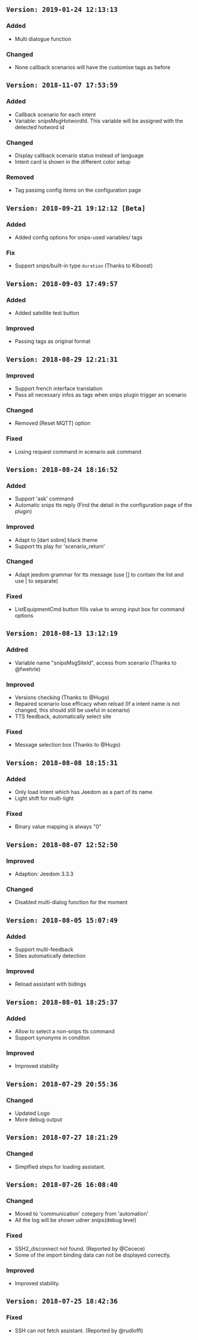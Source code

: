 ## `Version: 2019-01-24 12:13:13`

### Added
- Multi dialogue function

### Changed
- None callback scenarios will have the customise tags as before

## `Version: 2018-11-07 17:53:59`

### Added
- Callback scenario for each intent
- Variable: snipsMsgHotwordId. This variable will be assigned with the detected hotword id

### Changed
- Display callback scenario status instead of language
- Intent card is shown in the different color setup

### Removed
- Tag passing config items on the configuration page

## `Version: 2018-09-21 19:12:12 [Beta]`

### Added
- Added config options for snips-used variables/ tags

### Fix
- Support snips/built-in type `duration` (Thanks to Kiboost)

## `Version: 2018-09-03 17:49:57`

### Added
- Added satellite test button

### Improved
- Passing tags as original format


## `Version: 2018-08-29 12:21:31`

### Improved
- Support french interface translation
- Pass all necessary infos as tags when snips plugin trigger an scenario

### Changed
- Removed [Reset MQTT] option

### Fixed
- Losing request command in scenario ask command

## `Version: 2018-08-24 18:16:52`

### Added
- Support 'ask' command
- Automatic snips tts reply (Find the detail in the configuration page of the plugin)

### Improved
- Adapt to [dart sobre] black theme
- Support tts play for 'scenario_return'

### Changed
- Adapt jeedom grammar for tts message (use [] to contain the list and use | to separate)

### Fixed
- ListEquipmentCmd button fills value to wrong input box for command options


## `Version: 2018-08-13 13:12:19`
### Addred
- Variable name "snipsMsgSiteId", access from scenario (Thanks to @fwehrle)

### Improved
- Versions checking (Thanks to @Hugo)
- Repaired scenario lose efficacy when reload (If a intent name is not changed, this should still be useful in scenario)
- TTS feedback, automatically select site

### Fixed
- Message selection box (Thanks to @Hugo)

## `Version: 2018-08-08 18:15:31`
### Added
- Only load intent which has Jeedom as a part of its name
- Light shift for multi-light

### Fixed
- Binary value mapping is always "0"

## `Version: 2018-08-07 12:52:50`
### Improved
- Adaption: Jeedom 3.3.3

### Changed
- Disabled multi-dialog function for the moment

## `Version: 2018-08-05 15:07:49`
### Added
- Support multi-feedback
- Sites automatically detection

### Improved
- Reload assistant with bidings

## `Version: 2018-08-01 18:25:37`
### Added
- Allow to select a non-snips tts command
- Support synonyms in conditon

### Improved
- Improved stability

## `Version: 2018-07-29 20:55:36`
### Changed
- Updated Logo
- More debug output

## `Version: 2018-07-27 18:21:29`
### Changed
- Simplfied steps for loading assistant.

## `Version: 2018-07-26 16:08:40`
### Changed
- Moved to 'communication' cotegory from 'automation'
- All the log will be shown udner snips(debug level)

### Fixed
- SSH2_disconnect not found. (Reported by @Cecece)
- Some of the import binding data can not be displayed correctly.

### Improved
- Improved stability.

## `Version: 2018-07-25 18:42:36`
### Fixed
- SSH can not fetch assistant. (Reported by @rudloffl)
